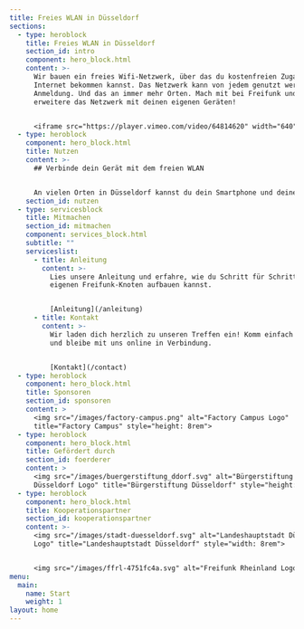 ```yaml
---
title: Freies WLAN in Düsseldorf
sections:
  - type: heroblock
    title: Freies WLAN in Düsseldorf
    section_id: intro
    component: hero_block.html
    content: >-
      Wir bauen ein freies Wifi-Netzwerk, über das du kostenfreien Zugang zum
      Internet bekommen kannst. Das Netzwerk kann von jedem genutzt werden, ohne
      Anmeldung. Und das an immer mehr Orten. Mach mit bei Freifunk und
      erweitere das Netzwerk mit deinen eigenen Geräten!


      <iframe src="https://player.vimeo.com/video/64814620" width="640" height="360" frameborder="0" allow="autoplay; fullscreen" allowfullscreen></iframe>
  - type: heroblock
    component: hero_block.html
    title: Nutzen
    content: >-
      ## Verbinde dein Gerät mit dem freien WLAN


      An vielen Orten in Düsseldorf kannst du dein Smartphone und deinen Computer mit dem offenen Netzwerk "Freifunk" verbinden. Nutze die [Karte](https://map.freifunk-duesseldorf.de/) um zu sehen, wo das Netzwerk verfügbar ist.
    section_id: nutzen
  - type: servicesblock
    title: Mitmachen
    section_id: mitmachen
    component: services_block.html
    subtitle: ""
    serviceslist:
      - title: Anleitung
        content: >-
          Lies unsere Anleitung und erfahre, wie du Schritt für Schritt einen
          eigenen Freifunk-Knoten aufbauen kannst.


          [Anleitung](/anleitung)
      - title: Kontakt
        content: >-
          Wir laden dich herzlich zu unseren Treffen ein! Komm einfach vorbei
          und bleibe mit uns online in Verbindung.


          [Kontakt](/contact)
  - type: heroblock
    component: hero_block.html
    title: Sponsoren
    section_id: sponsoren
    content: >
      <img src="/images/factory-campus.png" alt="Factory Campus Logo"
      title="Factory Campus" style="height: 8rem">
  - type: heroblock
    component: hero_block.html
    title: Gefördert durch
    section_id: foerderer
    content: >
      <img src="/images/buergerstiftung_ddorf.svg" alt="Bürgerstiftung
      Düsseldorf Logo" title="Bürgerstiftung Düsseldorf" style="height: 8rem">
  - type: heroblock
    component: hero_block.html
    title: Kooperationspartner
    section_id: kooperationspartner
    content: >-
      <img src="/images/stadt-duesseldorf.svg" alt="Landeshauptstadt Düsseldorf
      Logo" title="Landeshauptstadt Düsseldorf" style="width: 8rem">


      <img src="/images/ffrl-4751fc4a.svg" alt="Freifunk Rheinland Logo" title="Freifunk Rheinland e.V." style="height: 8rem">
menu:
  main:
    name: Start
    weight: 1
layout: home
---
```

